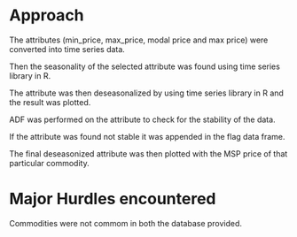# Approach
The attributes (min_price, max_price, modal price and max price) were converted into time series data.

Then the seasonality of the selected attribute was found using time series library in R.

The attribute was then deseasonalized by using time series library in R and the result was plotted.

ADF was performed on the attribute to check for the stability of the data.

If the attribute was found not stable it was appended in the flag data frame.

The final deseasonized attribute was then plotted with the MSP price of that particular commodity.



# Major Hurdles encountered
Commodities were not commom in both the database provided.


